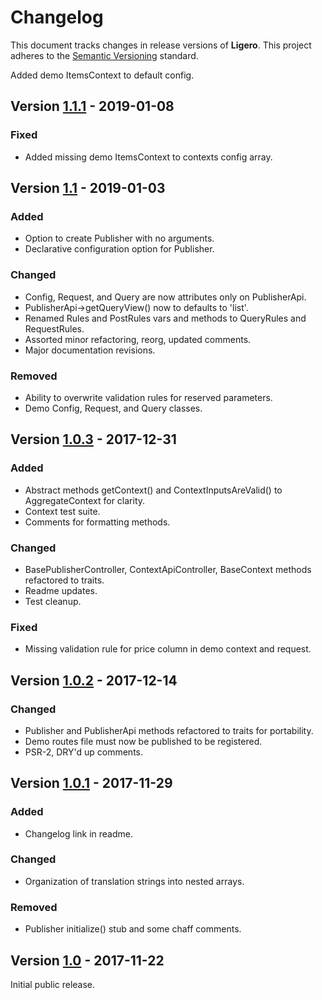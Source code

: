 # Changelog

This document tracks changes in release versions of **Ligero**. This project adheres to the [Semantic Versioning](http://semver.org/spec/v2.0.0.html) standard.

Added demo ItemsContext to default config.


## Version [1.1.1](https://github.com/viewflex/ligero/tree/1.1.1) - 2019-01-08

### Fixed

- Added missing demo ItemsContext to contexts config array.


## Version [1.1](https://github.com/viewflex/ligero/tree/1.1) - 2019-01-03

### Added

- Option to create Publisher with no arguments.
- Declarative configuration option for Publisher.

### Changed

- Config, Request, and Query are now attributes only on PublisherApi.
- PublisherApi->getQueryView() now to defaults to 'list'.
- Renamed Rules and PostRules vars and methods to QueryRules and RequestRules.
- Assorted minor refactoring, reorg, updated comments.
- Major documentation revisions.

### Removed

- Ability to overwrite validation rules for reserved parameters.
- Demo Config, Request, and Query classes.


## Version [1.0.3](https://github.com/viewflex/ligero/tree/1.0.3) - 2017-12-31

### Added

- Abstract methods getContext() and ContextInputsAreValid() to AggregateContext for clarity.
- Context test suite.
- Comments for formatting methods.

### Changed

- BasePublisherController, ContextApiController, BaseContext methods refactored to traits.
- Readme updates.
- Test cleanup.

### Fixed

- Missing validation rule for price column in demo context and request.


## Version [1.0.2](https://github.com/viewflex/ligero/tree/1.0.2) - 2017-12-14

### Changed

- Publisher and PublisherApi methods refactored to traits for portability.
- Demo routes file must now be published to be registered.
- PSR-2, DRY'd up comments.

## Version [1.0.1](https://github.com/viewflex/ligero/tree/1.0.1) - 2017-11-29

### Added

- Changelog link in readme.

### Changed

- Organization of translation strings into nested arrays.

### Removed

- Publisher initialize() stub and some chaff comments.


## Version [1.0](https://github.com/viewflex/ligero/tree/1.0) - 2017-11-22

Initial public release.
